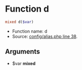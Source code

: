Function d
===========================





```php
mixed d($var)
```

* Function name: d
* Source: [config/alias.php line 38](https://github.com/PrestaShop/PrestaShop/blob/1.5.0.17/config/alias.php#L38).

Arguments
---------

* $var **mixed**

